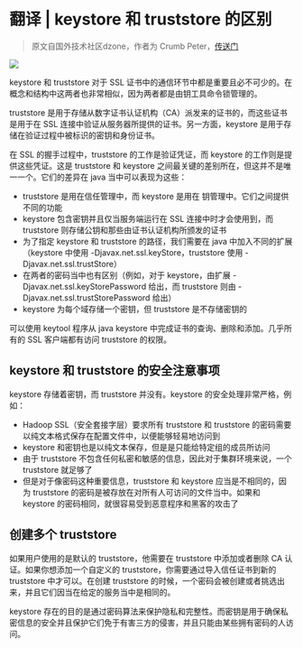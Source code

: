 # 翻译 | keystore 和 truststore 的区别

> 原文自国外技术社区dzone，作者为 Crumb Peter，[传送门](https://dzone.com/articles/differences-between-keystore-amp-truststore)

![](http://pic.mintrumpet.fun/blog/20191027170318.png)

keystore 和 truststore 对于 SSL 证书中的通信环节中都是重要且必不可少的。在概念和结构中这两者也非常相似，因为两者都是由钥工具命令锁管理的。

truststore 是用于存储从数字证书认证机构（CA）派发来的证书的，而这些证书是用于在 SSL 连接中验证从服务器所提供的证书。另一方面，keystore 是用于存储在验证过程中被标识的密钥和身份证书。

在 SSL 的握手过程中，truststore 的工作是验证凭证，而 keystore 的工作则是提供这些凭证。这是 truststore 和 keystore 之间最关键的差别所在，但这并不是唯一一个。它们的差异在 java 当中可以表现为这些：

- truststore 是用在信任管理中，而 keystore 是用在 钥管理中。它们之间提供不同的功能
- keystore 包含密钥并且仅当服务端运行在 SSL 连接中时才会使用到，而 truststore 则存储公钥和那些由证书认证机构所颁发的证书
- 为了指定 keystore 和 truststore 的路径，我们需要在 java 中加入不同的扩展（keystore 中使用 -Djavax.net.ssl.keyStore，truststore 使用 -Djavax.net.ssl.trustStore）
- 在两者的密码当中也有区别（例如，对于 keystore，由扩展 -Djavax.net.ssl.keyStorePassword 给出，而 truststore 则由 -Djavax.net.ssl.trustStorePassword 给出）
- keystore 为每个域存储一个密钥，但 truststore 是不存储密钥的

可以使用 keytool 程序从 java keystore 中完成证书的查询、删除和添加。几乎所有的 SSL 客户端都有访问 truststore 的权限。

## keystore 和 truststore 的安全注意事项

keystore 存储着密钥，而 truststore 并没有。keystore 的安全处理非常严格，例如：

- Hadoop SSL（安全套接字层）要求所有 truststore 和 truststore 的密码需要以纯文本格式保存在配置文件中，以便能够轻易地访问到
- keystore 和密钥也是以纯文本保存，但是是只能给特定组的成员所访问
- 由于 truststore 不包含任何私密和敏感的信息，因此对于集群环境来说，一个 truststore 就足够了
- 但是对于像密码这种重要信息，truststore 和 keystore 应当是不相同的，因为 truststore 的密码是被存放在对所有人可访问的文件当中。如果和 keystore 的密码相同，就很容易受到恶意程序和黑客的攻击了

## 创建多个 truststore

如果用户使用的是默认的 truststore，他需要在 truststore 中添加或者删除 CA 认证。如果你想添加一个自定义的 truststore，你需要通过导入信任证书到新的 truststore 中才可以。在创建 truststore 的时候，一个密码会被创建或者挑选出来，并且它们因当在给定的服务当中是相同的。

keystore 存在的目的是通过密码算法来保护隐私和完整性。而密钥是用于确保私密信息的安全并且保护它们免于有害三方的侵害，并且只能由某些拥有密码的人访问。